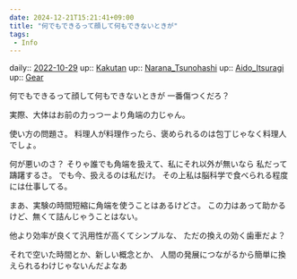 ```yaml
---
date: 2024-12-21T15:21:41+09:00
title: "何でもできるって顔して何もできないときが"
tags:
 - Info
---
```


daily:: [2022-10-29](Daily_Note/2022-10-29.md)
up:: [Kakutan](Bar/Novel/Nacaria/Kakutan.md)
up:: [Narana_Tsunohashi](Bar/Novel/Nacaria/Narana_Tsunohashi.md)
up:: [Aido_Itsuragi](Bar/Novel/Nacaria/Aido_Itsuragi.md)
up:: [Gear](Bar/Novel/Topics/Gear.md)

何でもできるって顔して何もできないときが
一番傷つくだろ？

実際、大体はお前の力っつーより角端の力じゃん。


使い方の問題さ。
料理人が料理作ったら、褒められるのは包丁じゃなく料理人でしょ。


何が悪いのさ？
そりゃ誰でも角端を扱えて、私にそれ以外が無いなら
私だって躊躇するさ。
でも今、扱えるのは私だけ。
その上私は脳科学で食べられる程度には仕事してる。

まあ、実験の時間短縮に角端を使うことはあるけどさ。
この力はあって助かるけど、無くて詰んじゃうことはない。

他より効率が良くて汎用性が高くてシンプルな、
ただの換えの効く歯車だよ？

それで空いた時間とか、新しい概念とか、
人間の発展につながるから簡単に換えられるわけじゃないんだよなあ
